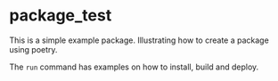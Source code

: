 # package_test

This is a simple example package. Illustrating how to create a package using poetry. 

The `run` command has examples on how to install, build and deploy.

